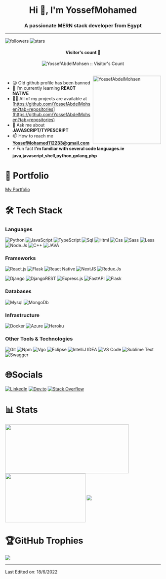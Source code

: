 <h1 align="center">Hi 👋, I'm YossefMohamed</h1>
<h3 align="center">A passionate MERN stack developer from Egypt</h3>

---

![followers](https://img.shields.io/github/followers/YossefAbdelMohsen?style=social)
![stars](https://img.shields.io/github/stars/YossefAbdelMohsen?style=social)

<h4 align="center">Visitor's count 👀</h4>
<p align="center"><img src="https://profile-counter.glitch.me/{YossefAbdelMohsen}/count.svg" alt="YossefAbdelMohsen :: Visitor's Count" /></p>
<br/>
<img align="right" height="220px" src="https://i.pinimg.com/originals/e4/26/70/e426702edf874b181aced1e2fa5c6cde.gif" alt="YossefAbdelMohsen" />

- 😥 Old github profile has been banned
- 🌱 I’m currently learning **REACT NATIVE**
- 👨‍💻 All of my projects are available at [https://github.com/YossefAbdelMohsen?tab=repositories](https://github.com/YossefAbdelMohsen?tab=repositories)
- 💬 Ask me about **JAVASCRIPT/TYPESCRIPT**
- 📫 How to reach me **YossefMohamed112233@gmail.com**
- ⚡ Fun fact **I'm familiar with several code languages.ie java,javascript,shell,python,golang,php**

# 💬 Portfolio

[My Portfolio](https://yossefmohamed.netlify.app/)


# 🛠 Tech Stack

### Languages

![Python](https://img.shields.io/badge/python-3670A0?style=for-the-badge&logo=python&logoColor=ffdd54)
![JavaScript](https://img.shields.io/badge/javascript-%23323330.svg?style=for-the-badge&logo=javascript&logoColor=%23F7DF1E)
![TypeScript](https://img.shields.io/badge/typescript-%23007ACC.svg?style=for-the-badge&logo=typescript&logoColor=white)
![Sql](http://img.shields.io/badge/-Sql-00758f?style=flat-square&logo=Mysql&logoColor=white)
![Html](http://img.shields.io/badge/-Html-e24c27?style=flat-square&logo=html5&logoColor=white)
![Css](http://img.shields.io/badge/-Css-2a65f1?style=flat-square&logo=css3&logoColor=white)
![Sass](http://img.shields.io/badge/-Sass-cc6699?style=flat-square&logo=sass&logoColor=white)
![Less](http://img.shields.io/badge/-Less-254c7d?style=flat-square&logo=less&logoColor=white)
![Node.Js](https://img.shields.io/badge/Node.js-43853D?style=for-the-badge&logo=node.js&logoColor=white)
![C++](https://img.shields.io/badge/C%2B%2B-00599C?style=for-the-badge&logo=c%2B%2B&logoColor=white)
![JAVA](https://img.shields.io/badge/Java-ED8B00?style=for-the-badge&logo=java&logoColor=white)

### Frameworks

![React.js](https://img.shields.io/badge/React-20232A?style=for-the-badge&logo=react&logoColor=61DAFB)
![Flask](http://img.shields.io/badge/-Flask-white?style=flat-square&logo=flask&logoColor=black)
![React Native](https://img.shields.io/badge/React_Native-20232A?style=for-the-badge&logo=react&logoColor=61DAFB)
![NextJS](https://img.shields.io/badge/nextjs-20232A?style=for-the-badge&logo=next&logoColor=61DAFB)
![Redux.Js](https://img.shields.io/badge/Redux-593D88?style=for-the-badge&logo=redux&logoColor=white)

![Django](https://img.shields.io/badge/django-%23092E20.svg?style=for-the-badge&logo=django&logoColor=white)
![DjangoREST](https://img.shields.io/badge/DJANGO-REST-ff1709?style=for-the-badge&logo=django&logoColor=white&color=ff1709&labelColor=gray)
![Express.js](https://img.shields.io/badge/express.js-%23404d59.svg?style=for-the-badge&logo=express&logoColor=%2361DAFB)
![FastAPI](https://img.shields.io/badge/FastAPI-005571?style=for-the-badge&logo=fastapi)
![Flask](https://img.shields.io/badge/flask-%23000.svg?style=for-the-badge&logo=flask&logoColor=white)

### Databases

![Mysql](http://img.shields.io/badge/-Mysql-white?style=flat-square&logo=mysql)
![MongoDb](http://img.shields.io/badge/-MongoDb-white?style=flat-square&logo=mongodb)

### Infrastructure

![Docker](https://img.shields.io/badge/docker-%230db7ed.svg?style=for-the-badge&logo=docker&logoColor=white)
![Azure](https://img.shields.io/badge/azure-%230072C6.svg?style=for-the-badge&logo=azure-devops&logoColor=white) 
![Heroku](https://img.shields.io/badge/heroku-%23430098.svg?style=for-the-badge&logo=heroku&logoColor=white)


### Other Tools & Technologies

![Git](http://img.shields.io/badge/-Git-white?style=flat-square&logo=git)
![Npm](http://img.shields.io/badge/-Npm-white?style=flat-square&logo=npm&logoColor=white)
![Vgo](http://img.shields.io/badge/-Vgo-white?style=flat-square&logo=go)
![Eclipse](http://img.shields.io/badge/-Eclipse-41347e?style=flat-square&logo=eclipse&logoColor=white)
![IntelliJ IDEA](http://img.shields.io/badge/-IntelliJ%20IDEA-black?style=flat-square&logo=intellijidea&logoColor=white)
![VS Code](http://img.shields.io/badge/-VS%20Code-black?style=flat-square&logo=visualstudiocode&logoColor=3aa7f2)
![Sublime Text](http://img.shields.io/badge/-Sublime%20Text-484848?style=flat-square&logo=sublimetext)
![Swagger](https://img.shields.io/badge/-Swagger-%23Clojure?style=for-the-badge&logo=swagger&logoColor=white)

# 🌐Socials

[![LinkedIn](https://img.shields.io/badge/linkedin-%230077B5.svg?style=for-the-badge&logo=linkedin&logoColor=white)](https://www.linkedin.com/in/yossef-mohamed-57996a181/)
[![Dev.to](https://img.shields.io/badge/dev.to-0A0A0A?style=for-the-badge&logo=dev.to&logoColor=white)](https://dev.to/yossefmohamed)
[![Stack Overflow](https://img.shields.io/badge/-Stackoverflow-FE7A16?style=for-the-badge&logo=stack-overflow&logoColor=white)](https://stackoverflow.com/users/13668820/yossef-mohamed)

# 📊 Stats

<div>
  <span><img align="center" width="400px" height="158px" src="https://github-readme-stats.vercel.app/api?username=YossefAbdelMohsen&theme=highcontrast&show_icons=true" /></span>
  <span><img align="center" width="260px" height="158px" src="https://github-readme-stats.vercel.app/api/top-langs/?username=YossefAbdelMohsen&theme=dark&layout=compact&langs_count=10" /></span>
  <span><img align="center"  src="https://github-readme-streak-stats.herokuapp.com/?user=YossefAbdelMohsen&theme=dark&hide_border=false" /></span>
</div>


# 🏆GitHub Trophies

![](https://github-profile-trophy.vercel.app/?username=YossefAbdelMohsen&theme=onedark&no-frame=false&no-bg=false&margin-w=4)


-----
Last Edited on: 18/6/2022
